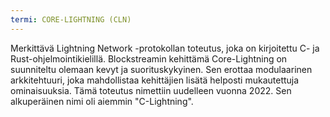 ```yaml
---
termi: CORE-LIGHTNING (CLN)
---
```


Merkittävä Lightning Network -protokollan toteutus, joka on kirjoitettu C- ja Rust-ohjelmointikielillä. Blockstreamin kehittämä Core-Lightning on suunniteltu olemaan kevyt ja suorituskykyinen. Sen erottaa modulaarinen arkkitehtuuri, joka mahdollistaa kehittäjien lisätä helposti mukautettuja ominaisuuksia. Tämä toteutus nimettiin uudelleen vuonna 2022. Sen alkuperäinen nimi oli aiemmin "C-Lightning".